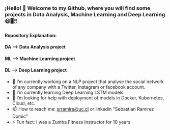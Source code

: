 ### ¡Hello! 👋 Welcome to my Github, where you will find some projects in Data Analysis, Machine Learning and Deep Learning 😄🖥️🖱️
#### Repository Explanation: 
####      DA --> Data Analysis project
####      ML --> Machine Learning project
####      DL --> Deep Learning project

- 🔭 I’m currently working on a NLP project that analyse the social network of any company with a Twitter, Instagram or facebook account.
- 🌱 I’m currently learning Deep Learning LSTM models.
- 🤔 I’m looking for help with deployment of models in Docker, Kubernetes, Cloud, etc.
- 📫 How to reach me: srramire@uc.cl or linkedin "Sebastian Ramirez Domic"
- ⚡ Fun fact: I was a Zumba Fitness Instructor for 10 years

<!--
**sebadomic/sebadomic** is a ✨ _special_ ✨ repository because its `README.md` (this file) appears on your GitHub profile.


